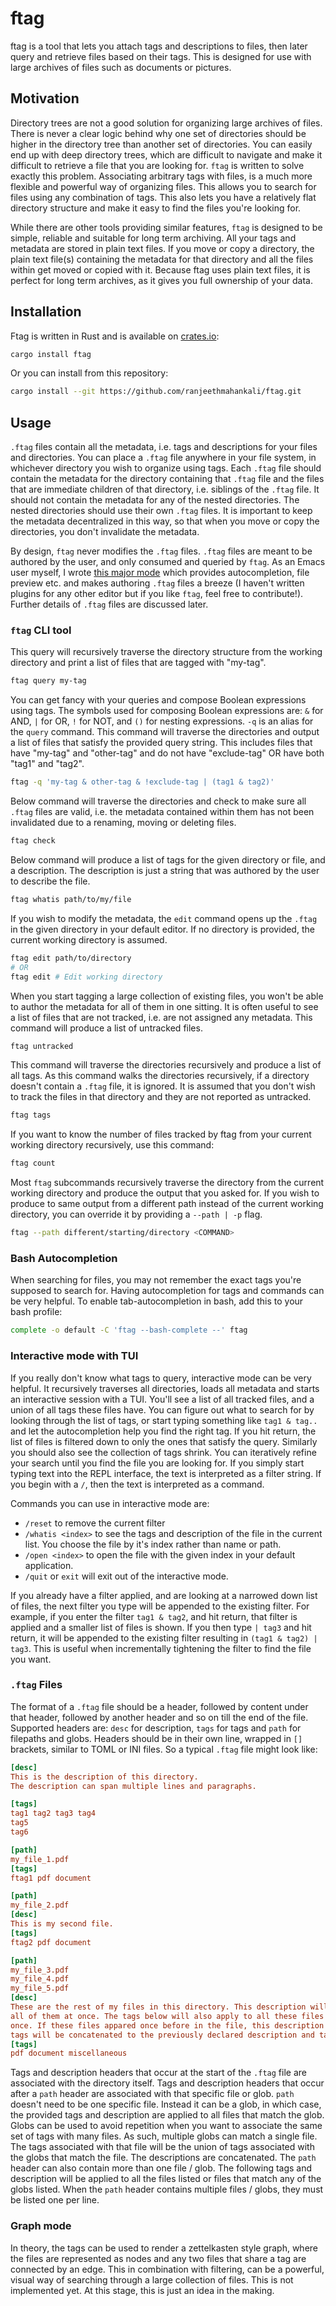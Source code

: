 # ftag

ftag is a tool that lets you attach tags and descriptions to files, then later
query and retrieve files based on their tags. This is designed for use with
large archives of files such as documents or pictures.

## Motivation

Directory trees are not a good solution for organizing large archives of
files. There is never a clear logic behind why one set of directories should be
higher in the directory tree than another set of directories. You can easily end
up with deep directory trees, which are difficult to navigate and make it
difficult to retrieve a file that you are looking for. `ftag` is written to
solve exactly this problem. Associating arbitrary tags with files, is a much
more flexible and powerful way of organizing files. This allows you to search
for files using any combination of tags. This also lets you have a relatively
flat directory structure and make it easy to find the files you're looking for.

While there are other tools providing similar features, `ftag` is designed to be
simple, reliable and suitable for long term archiving. All your tags and
metadata are stored in plain text files. If you move or copy a directory, the
plain text file(s) containing the metadata for that directory and all the files
within get moved or copied with it. Because ftag uses plain text files, it is
perfect for long term archives, as it gives you full ownership of your data.

## Installation

Ftag is written in Rust and is available on
[crates.io](https://crates.io/):
```bash
cargo install ftag
```

Or you can install from this repository:

```bash
cargo install --git https://github.com/ranjeethmahankali/ftag.git
```

## Usage

`.ftag` files contain all the metadata, i.e. tags and descriptions for your
files and directories. You can place a `.ftag` file anywhere in your file
system, in whichever directory you wish to organize using tags. Each `.ftag`
file should contain the metadata for the directory containing that `.ftag` file
and the files that are immediate children of that directory, i.e. siblings of
the `.ftag` file. It should not contain the metadata for any of the nested
directories. The nested directories should use their own `.ftag` files. It is
important to keep the metadata decentralized in this way, so that when you move
or copy the directories, you don't invalidate the metadata.

By design, `ftag` never modifies the `.ftag` files. `.ftag` files are meant to
be authored by the user, and only consumed and queried by `ftag`. As an Emacs
user myself, I wrote [this major
mode](https://github.com/ranjeethmahankali/ftag-mode) which provides
autocompletion, file preview etc. and makes authoring `.ftag` files a breeze (I
haven't written plugins for any other editor but if you like `ftag`, feel free
to contribute!). Further details of `.ftag` files are discussed later.

### `ftag` CLI tool

This query will recursively traverse the directory structure from the working
directory and print a list of files that are tagged with "my-tag".

```bash
ftag query my-tag
```

You can get fancy with your queries and compose Boolean expressions using
tags. The symbols used for composing Boolean expressions are: `&` for AND, `|`
for OR, `!` for NOT, and `()` for nesting expressions. `-q` is an alias for the
`query` command. This command will traverse the directories and output a list of
files that satisfy the provided query string. This includes files that have
"my-tag" and "other-tag" and do not have "exclude-tag" OR have both "tag1" and
"tag2".

```bash
ftag -q 'my-tag & other-tag & !exclude-tag | (tag1 & tag2)'
```

Below command will traverse the directories and check to make sure all `.ftag`
files are valid, i.e. the metadata contained within them has not been
invalidated due to a renaming, moving or deleting files.

```bash
ftag check
```

Below command will produce a list of tags for the given directory or file, and a
description. The description is just a string that was authored by the user to
describe the file.

```bash
ftag whatis path/to/my/file
```

If you wish to modify the metadata, the `edit` command opens up the `.ftag` in
the given directory in your default editor. If no directory is provided, the
current working directory is assumed.

```bash
ftag edit path/to/directory
# OR
ftag edit # Edit working directory
```

When you start tagging a large collection of existing files, you won't be able
to author the metadata for all of them in one sitting. It is often useful to see
a list of files that are not tracked, i.e. are not assigned any metadata. This
command will produce a list of untracked files.

```bash
ftag untracked
```

This command will traverse the directories recursively and produce a list of all
tags. As this command walks the directories recursively, if a directory doesn't
contain a `.ftag` file, it is ignored. It is assumed that you don't wish to
track the files in that directory and they are not reported as untracked.

```bash
ftag tags
```

If you want to know the number of files tracked by ftag from your current
working directory recursively, use this command:

```bash
ftag count
```

Most `ftag` subcommands recursively traverse the directory from the current
working directory and produce the output that you asked for. If you wish to
produce to same output from a different path instead of the current working
directory, you can override it by providing a `--path | -p` flag.

```bash
ftag --path different/starting/directory <COMMAND>
```

### Bash Autocompletion

When searching for files, you may not remember the exact tags you're
supposed to search for. Having autocompletion for tags and commands
can be very helpful. To enable tab-autocompletion in bash, add this to your bash profile:
```bash
complete -o default -C 'ftag --bash-complete --' ftag
```

### Interactive mode with TUI

If you really don't know what tags to query, interactive mode can be very
helpful. It recursively traverses all directories, loads all metadata and starts
an interactive session with a TUI. You'll see a list of all tracked files, and a
union of all tags these files have. You can figure out what to search for by
looking through the list of tags, or start typing something like `tag1 & tag..`
and let the autocompletion help you find the right tag. If you hit return, the
list of files is filtered down to only the ones that satisfy the
query. Similarly you should also see the collection of tags shrink. You can
iteratively refine your search until you find the file you are looking for. If
you simply start typing text into the REPL interface, the text is interpreted as
a filter string. If you begin with a `/`, then the text is interpreted as a
command.

Commands you can use in interactive mode are:
- `/reset` to remove the current filter
- `/whatis <index>` to see the tags and description of the file in the current
  list. You choose the file by it's index rather than name or path.
- `/open <index>` to open the file with the given index in your default
  application.
- `/quit` or `exit` will exit out of the interactive mode.

If you already have a filter applied, and are looking at a narrowed down list of
files, the next filter you type will be appended to the existing filter. For
example, if you enter the filter `tag1 & tag2`, and hit return, that filter is
applied and a smaller list of files is shown. If you then type `| tag3` and hit
return, it will be appended to the existing filter resulting in `(tag1 & tag2) |
tag3`. This is useful when incrementally tightening the filter to find the file
you want.

### `.ftag` Files

The format of a `.ftag` file should be a header, followed by content under that
header, followed by another header and so on till the end of the file. Supported
headers are: `desc` for description, `tags` for tags and `path` for filepaths
and globs. Headers should be in their own line, wrapped in `[]` brackets,
similar to TOML or INI files. So a typical `.ftag` file might look like:

```ini
[desc]
This is the description of this directory.
The description can span multiple lines and paragraphs.

[tags]
tag1 tag2 tag3 tag4
tag5
tag6

[path]
my_file_1.pdf
[tags]
ftag1 pdf document

[path]
my_file_2.pdf
[desc]
This is my second file.
[tags]
ftag2 pdf document

[path]
my_file_3.pdf
my_file_4.pdf
my_file_5.pdf
[desc]
These are the rest of my files in this directory. This description will apply to
all of them at once. The tags below will also apply to all these files at
once. If these files appared once before in the file, this description and below
tags will be concatenated to the previously declared description and tags.
[tags]
pdf document miscellaneous
```

Tags and description headers that occur at the start of the `.ftag` file are
associated with the directory itself. Tags and description headers that occur
after a `path` header are associated with that specific file or glob. `path`
doesn't need to be one specific file. Instead it can be a glob, in which case,
the provided tags and description are applied to all files that match the
glob. Globs can be used to avoid repetition when you want to associate the same
set of tags with many files. As such, multiple globs can match a single
file. The tags associated with that file will be the union of tags associated
with the globs that match the file. The descriptions are concatenated. The
`path` header can also contain more than one file / glob. The following tags and
description will be applied to all the files listed or files that match any of
the globs listed. When the `path` header contains multiple files / globs, they
must be listed one per line.

### Graph mode

In theory, the tags can be used to render a zettelkasten style graph, where the
files are represented as nodes and any two files that share a tag are connected
by an edge. This in combination with filtering, can be a powerful, visual way of
searching through a large collection of files. This is not implemented yet. At
this stage, this is just an idea in the making.
